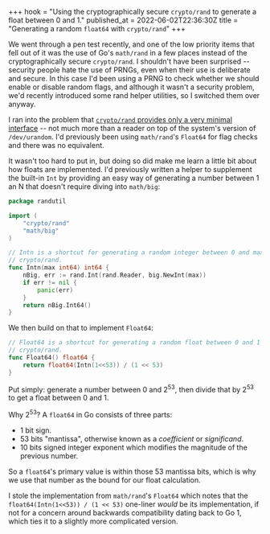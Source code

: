 +++
hook = "Using the cryptographically secure `crypto/rand` to generate a float between 0 and 1."
published_at = 2022-06-02T22:36:30Z
title = "Generating a random `float64` with `crypto/rand`"
+++

We went through a pen test recently, and one of the low priority items that fell out of it was the use of Go's `math/rand` in a few places instead of the cryptographically secure `crypto/rand`. I shouldn't have been surprised -- security people hate the use of PRNGs, even when their use is deliberate and secure. In this case I'd been using a PRNG to check whether we should enable or disable random flags, and although it wasn't a security problem, we'd recently introduced some rand helper utilities, so I switched them over anyway.

I ran into the problem that [`crypto/rand` provides only a very minimal interface](https://pkg.go.dev/crypto/rand) -- not much more than a reader on top of the system's version of `/dev/urandom`. I'd previously been using `math/rand`'s `Float64` for flag checks and there was no equivalent.

It wasn't too hard to put in, but doing so did make me learn a little bit about how floats are implemented. I'd previously written a helper to supplement the built-in `Int` by providing an easy way of generating a number between 1 an N that doesn't require diving into `math/big`:

``` go
package randutil

import (
	"crypto/rand"
	"math/big"
)

// Intn is a shortcut for generating a random integer between 0 and max using
// crypto/rand.
func Intn(max int64) int64 {
	nBig, err := rand.Int(rand.Reader, big.NewInt(max))
	if err != nil {
		panic(err)
	}
	return nBig.Int64()
}
```

We then build on that to implement `Float64`:

``` go
// Float64 is a shortcut for generating a random float between 0 and 1 using
// crypto/rand.
func Float64() float64 {
	return float64(Intn(1<<53)) / (1 << 53)
}
```

Put simply: generate a number between 0 and 2<sup>53</sup>, then divide that by 2<sup>53</sup> to get a float between 0 and 1.

Why 2<sup>53</sup>? A `float64` in Go consists of three parts:

* 1 bit sign.
* 53 bits "mantissa", otherwise known as a _coefficient_ or _significand_.
* 10 bits signed integer exponent which modifies the magnitude of the previous number.

So a `float64`'s primary value is within those 53 mantissa bits, which is why we use that number as the bound for our float calculation.

I stole the implementation from `math/rand`'s `Float64` which notes that the `float64(Intn(1<<53)) / (1 << 53)` one-liner _would_ be its implementation, if not for a concern around backwards compatibility dating back to Go 1, which ties it to a slightly more complicated version.
